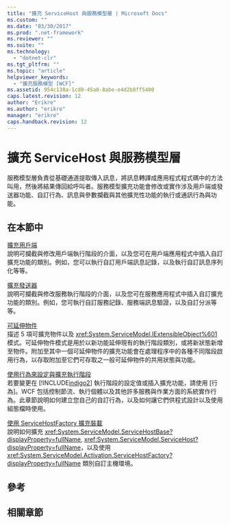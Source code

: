 ```yaml
---
title: "擴充 ServiceHost 與服務模型層 | Microsoft Docs"
ms.custom: ""
ms.date: "03/30/2017"
ms.prod: ".net-framework"
ms.reviewer: ""
ms.suite: ""
ms.technology: 
  - "dotnet-clr"
ms.tgt_pltfrm: ""
ms.topic: "article"
helpviewer_keywords: 
  - "擴充服務模型 [WCF]"
ms.assetid: 954c138a-1cd0-45a0-8abe-e4d2b8ff5400
caps.latest.revision: 12
author: "Erikre"
ms.author: "erikre"
manager: "erikre"
caps.handback.revision: 12
---
```

# 擴充 ServiceHost 與服務模型層
服務模型層負責從基礎通道提取傳入訊息，將訊息轉譯成應用程式程式碼中的方法叫用，然後將結果傳回給呼叫者。服務模型擴充功能會修改或實作涉及用戶端或發送器功能、自訂行為、訊息與參數攔截與其他擴充性功能的執行或通訊行為與功能。  
  
## 在本節中  
 [擴充用戶端](../../../../docs/framework/wcf/extending/extending-clients.md)  
 說明可攔截與修改用戶端執行階段的介面，以及您可在用戶端應用程式中插入自訂擴充功能的類別。例如，您可以執行自訂用戶端訊息記錄，以及執行自訂訊息序列化等等。  
  
 [擴充發送器](../../../../docs/framework/wcf/extending/extending-dispatchers.md)  
 說明可攔截與修改服務執行階段的介面，以及您可在服務應用程式中插入自訂擴充功能的類別。例如，您可執行自訂服務記錄、服務端訊息驗證，以及自訂分派等等。  
  
 [可延伸物件](../../../../docs/framework/wcf/extending/extensible-objects.md)  
 描述 5 項可擴充物件以及 <xref:System.ServiceModel.IExtensibleObject%601> 模式。可延伸物件模式是用於以新功能延伸現有的執行階段類別，或將新狀態新增至物件。附加至其中一個可延伸物件的擴充功能會在處理程序中的各種不同階段啟用行為，以存取附加至它們可存取之一般可延伸物件的共用狀態與功能。  
  
 [使用行為來設定與擴充執行階段](../../../../docs/framework/wcf/extending/configuring-and-extending-the-runtime-with-behaviors.md)  
 若要變更在 [!INCLUDE[indigo2](../../../../includes/indigo2-md.md)] 執行階段的設定值或插入擴充功能，請使用 \[行為\]。WCF 包括控制節流、執行個體以及其他許多服務與作業方面的系統實作行為。此章節說明如何建立您自己的自訂行為，以及如何讓它們供程式設計以及使用組態檔時使用。  
  
 [使用 ServiceHostFactory 擴充裝載](../../../../docs/framework/wcf/extending/extending-hosting-using-servicehostfactory.md)  
 說明如何擴充 <xref:System.ServiceModel.ServiceHostBase?displayProperty=fullName>, <xref:System.ServiceModel.ServiceHost?displayProperty=fullName>，以及使用 <xref:System.ServiceModel.Activation.ServiceHostFactory?displayProperty=fullName> 類別自訂主機環境。  
  
## 參考  
  
## 相關章節
